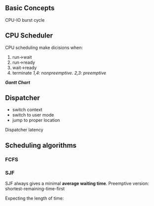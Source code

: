## Basic Concepts
CPU-IO burst cycle

## CPU Scheduler
CPU scheduling make dicisions when:
1. run->wait
2. run->ready
3. wait->ready
4. terminate
_1,4: nonpreemptive. 2,3: preemptive_

**_Gantt Chart_**

## Dispatcher
- switch context
- switch to user mode
- jump to proper location

Dispatcher latency


## Scheduling algorithms
### FCFS

### SJF
SJF always gives a minimal **average waiting time**.
Preemptive version: shortest-remaining-time-first

Expecting the length of time:
